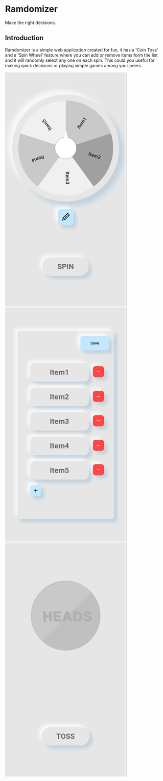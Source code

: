 # Ramdomizer

Make the right decisions.

## Introduction

Ramdomizer is a simple web application created for fun,
it has a 'Coin Toss' and a 'Spin Wheel' feature where you can add or remove items form the list and it will randomly select any one on each spin. This could you useful for making quick decisions or playing simple games among your peers.

![spin-wheel-page.png](GUI/assets/images/spin-wheel-page.png)
![edit-menu.png](GUI/assets/images/spin-wheel-edit-items.png)
![alt text](GUI/assets/images/toss-page.png)

